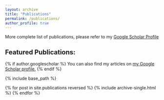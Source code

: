 ```yaml
---
layout: archive
title: "Publications"
permalink: /publications/
author_profile: true
---
```


More complete list of publications, please refer to my [Google Scholar Profile](https://scholar.google.com/citations?user=IftooZgAAAAJ&hl=en)

## Featured Publications:

{% if author.googlescholar %}
  You can also find my articles on <u><a href="{{author.googlescholar}}">my Google Scholar profile</a>.</u>
{% endif %}

{% include base_path %}

{% for post in site.publications reversed %}
  {% include archive-single.html %}
{% endfor %}
